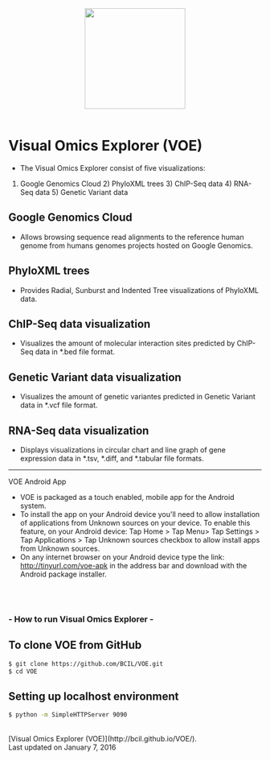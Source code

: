 <div style="text-align:center"><img src ="https://github.com/BCIL/PhyloD3/blob/master/Archive/BioITCore_logo/BioITCore_Logo_XL.png?raw=true" width=200 height=200/></div> <br />
 
Visual Omics Explorer (VOE)
==================
- The Visual Omics Explorer consist of five visualizations: <br />
1) Google Genomics Cloud 2) PhyloXML trees 3) ChIP-Seq data 4) RNA-Seq data 5) Genetic Variant data
 
Google Genomics Cloud
---------------
- Allows browsing sequence read alignments to the reference human genome from humans genomes projects hosted on Google Genomics.
 
PhyloXML trees
----------------
- Provides Radial, Sunburst and Indented Tree visualizations of PhyloXML data.
 
ChIP-Seq data visualization
---------------------------
- Visualizes the amount of molecular interaction sites predicted by ChIP-Seq data in *.bed file format.
 
Genetic Variant data visualization
--------------------------------------
- Visualizes the  amount of genetic variantes predicted in Genetic Variant data in *.vcf file format.
 
RNA-Seq data visualization
--------------------------
- Displays visualizations in circular chart and line graph of gene expression data in *.tsv, *.diff, and *.tabular file formats.
--------------------------
VOE Android App
- VOE is packaged as a touch enabled, mobile app for the Android system.
- To install the app on your Android device you'll need to allow installation of applications from Unknown sources on your device. To enable this feature, on your Android device: Tap Home > Tap Menu> Tap Settings > Tap Applications > Tap Unknown sources checkbox to allow install apps from Unknown sources.
- On any internet browser on your Android device type the link: http://tinyurl.com/voe-apk in the address bar and download with the Android package installer.
 
<br /><br />
 
### - How to run Visual Omics Explorer - ###
 
To clone VOE from GitHub
------------------------
```bash
$ git clone https://github.com/BCIL/VOE.git
$ cd VOE
```
 
Setting up localhost environment
--------------------------------
```bash
$ python -m SimpleHTTPServer 9090
```
<br />
[Visual Omics Explorer (VOE)](http://bcil.github.io/VOE/). <br />
Last updated on January 7, 2016